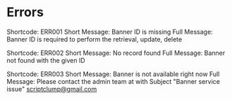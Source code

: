 # Errors

Shortcode: ERR001
Short Message: Banner ID is missing
Full Message: Banner ID is required to perform the retrieval, update, delete

Shortcode: ERR002
Short Message: No record found
Full Message: Banner not found with the given ID

Shortcode: ERR003
Short Message: Banner is not available right now
Full Message: Please contact the admin team at with Subject "Banner service issue" scriptclump@gmail.com
